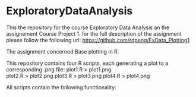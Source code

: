 # ExploratoryDataAnalysis
This the repository for the course Exploratory Data Analysis an the assignement Course Project 1.
for the full description of the assignment please follow the following url: https://github.com/rdpeng/ExData_Plotting1

The assignment concerned Base plotting in R. 

This repository contains four R scripts, each generating a plot to a corresponding .png file: 
plot1.R > plot1.png  
plot2.R > plot2.png
plot3.R > plot3.png
plot4.R > plot4.png

All scripts contain the following functionality: 


